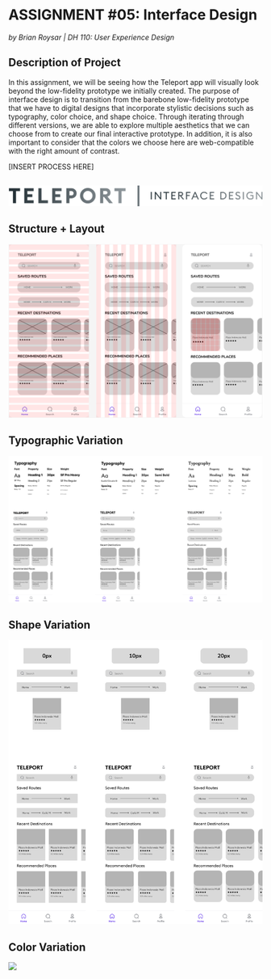 # ASSIGNMENT #05: Interface Design
_by Brian Roysar | DH 110: User Experience Design_

## Description of Project
In this assignment, we will be seeing how the Teleport app will visually look beyond the low-fidelity prototype we initially created. The purpose of interface design is to transition from the barebone low-fidelity prototype that we have to digital designs that incorporate stylistic decisions such as typography, color choice, and shape choice. Through iterating through different versions, we are able to explore multiple aesthetics that we can choose from to create our final interactive prototype. In addition, it is also important to consider that the colors we choose here are web-compatible with the right amount of contrast. 

[INSERT PROCESS HERE]

##

![](./images/heading.png)

## Structure + Layout

![](./images/grid.png)

## Typographic Variation

![](./images/type.png)

## Shape Variation

![](./images/shape.png)

## Color Variation

![](./images/color.png)
